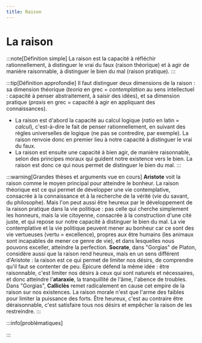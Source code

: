 ```yaml
---
title: Raison
---
```


# La raison

:::note[Définition simple]
La raison est la capacité à réfléchir rationnellement, à distinguer le vrai du faux (raison théorique) et à agir de manière raisonnable, à distinguer le bien du mal (raison pratique).
:::

:::tip[Définition approfondie]
Il faut distinguer deux dimensions de la raison : sa dimension théorique (*teoria* en grec = *contemplation* au sens intellectuel : capacité à penser abstraitement, à saisir des idées),  et sa dimension pratique (*praxis* en grec = capacité à agir en appliquant des connaissances). 
- La raison est d'abord la capacité au calcul logique (*ratio* en latin = *calcul*), c'est-à-dire le fait de penser rationnellement, en suivant des règles universelles de logique (ne pas se contredire, par exemple). La raison renvoie donc en premier lieu à notre capacité à distinguer le vrai du faux.
- La raison est ensuite une capacité à bien agir, de manière raisonnable, selon des principes moraux qui guident notre existence vers le bien. La raison est donc ce qui nous permet de distinguer le bien du mal.
:::

:::warning[Grandes thèses et arguments vue en cours]
**Aristote** voit la raison comme le moyen principal pour atteindre le bonheur. La raison théorique est ce qui permet de développer une vie contemplative, consacrée à la connaissance et à la recherche de la vérité (vie du savant, du philosophe). Mais l'on peut aussi être heureux par le développement de la raison pratique dans la vie politique : pas celle qui cherche simplement les honneurs, mais la vie citoyenne, consacrée à la construction d'une cité juste, et qui repose sur notre capacité à distinguer le bien du mal. La vie contemplative et la vie politique peuvent mener au bonheur car ce sont des vie vertueuses (vertu = excellence), propres aux être humains (les animaux sont incapables de mener ce genre de vie), et dans lesquelles nous pouvons exceller, atteindre la perfection.
**Socrate**, dans "Gorgias" de Platon, considère aussi que la raison rend heureux, mais en un sens différent d'Aristote : la raison est ce qui permet de limiter nos désirs, de comprendre qu'il faut se contenter de peu. Épicure défend la même idée : être raisonnable, c'est limiter nos désirs à ceux qui sont naturels et nécessaires, et donc atteindre l'**ataraxie**, la tranquillité de l'âme, l'abence de troubles. Dans "Gorgias", **Calliclès** remet radicalement en cause cet empire de la raison sur nos existences. La raison morale n'est que l'arme des faibles pour limiter la puissance des forts. Être heureux, c'est au contraire être déraisonnable, c'est satisfaire tous nos désirs et empêcher la raison de les restreindre.
:::

:::info[problématiques]

:::